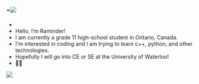 -<img src="https://komarev.com/ghpvc/?username=raminder1901&label=Profile+views&color=129e00&style=plastic">
- 
-  
-    Hello, I’m Raminder!
- I am currently a grade 11 high-school student in Ontario, Canada.
- I'm interested in coding and I am trying to learn c++, python, and other technologies.
- Hopefully I will go into CE or SE at the University of Waterloo!
- 🙋‍♂️

<img src="https://github-readme-stats.vercel.app/api?username=raminder19&&show_icons=true&title_color=fffff&icon_color=bb2acf&text_color=daf7dc&bg_color=151515">
